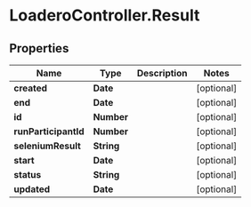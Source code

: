 # LoaderoController.Result

## Properties
Name | Type | Description | Notes
------------ | ------------- | ------------- | -------------
**created** | **Date** |  | [optional] 
**end** | **Date** |  | [optional] 
**id** | **Number** |  | [optional] 
**runParticipantId** | **Number** |  | [optional] 
**seleniumResult** | **String** |  | [optional] 
**start** | **Date** |  | [optional] 
**status** | **String** |  | [optional] 
**updated** | **Date** |  | [optional] 


